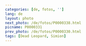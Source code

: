 ```yaml
---
categories: [de, fotos, '']
lang: de
layout: photo
next_photo: /de/fotos/P0000338.html
picname: P0000331
prev_photo: /de/fotos/P0000330.html
tags: [Dead Leopard, Simion]
---
```

